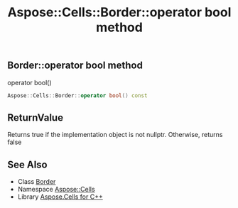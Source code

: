 ﻿---
title: Aspose::Cells::Border::operator bool method
linktitle: operator bool
second_title: Aspose.Cells for C++ API Reference
description: 'Aspose::Cells::Border::operator bool method. operator bool() in C++.'
type: docs
weight: 400
url: /cpp/aspose.cells/border/operator_bool/
---
## Border::operator bool method


operator bool()

```cpp
Aspose::Cells::Border::operator bool() const
```


## ReturnValue

Returns true if the implementation object is not nullptr. Otherwise, returns false

## See Also

* Class [Border](../)
* Namespace [Aspose::Cells](../../)
* Library [Aspose.Cells for C++](../../../)
